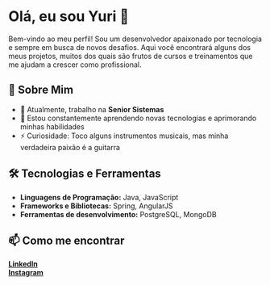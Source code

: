 # Olá, eu sou Yuri 👋

Bem-vindo ao meu perfil! Sou um desenvolvedor apaixonado por tecnologia e sempre em busca de novos desafios. Aqui você encontrará alguns dos meus projetos, muitos dos quais são frutos de cursos e treinamentos que me ajudam a crescer como profissional.

## 🚀 Sobre Mim

- 🔭 Atualmente, trabalho na **Senior Sistemas**
- 🌱 Estou constantemente aprendendo novas tecnologias e aprimorando minhas habilidades
- ⚡ Curiosidade: Toco alguns instrumentos musicais, mas minha verdadeira paixão é a guitarra

## 🛠 Tecnologias e Ferramentas

- **Linguagens de Programação:** Java, JavaScript
- **Frameworks e Bibliotecas:** Spring, AngularJS
- **Ferramentas de desenvolvimento:** PostgreSQL, MongoDB

## 📫 Como me encontrar

<a href="https://linkedin.com/in/yurifsantos" target="blank"><b>LinkedIn</b></a> </br>
<a href="https://instagram.com/santosfyuri" target="blank"><b>Instagram</b></a>
